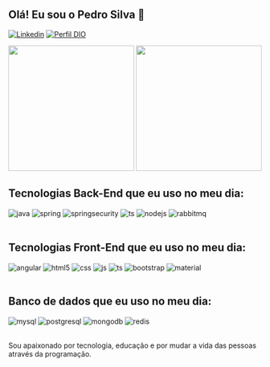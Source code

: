 ## Olá! Eu sou o Pedro Silva 🖖

[![Linkedin](https://img.shields.io/badge/LinkedIn-0077B5?style=for-the-badge&logo=linkedin&logoColor=white)](https://www.linkedin.com/in/pedro-dev-online/)
[![Perfil DIO](https://img.shields.io/badge/-Meu%20Perfil%20na%20DIO-30A3DC?style=for-the-badge)](https://www.dio.me/users/pedro_silva_dev_online)

<div style="display: inline_block">
  <img height=250m src="https://github-readme-stats.vercel.app/api?username=pedro-silva-dev&show_icons=true&theme=dracula&count_private=true">
  <img height=250m src="https://github-readme-stats.vercel.app/api/top-langs/?username=pedro-silva-dev&layout=donut&theme=dracula">
</div>

## Tecnologias Back-End que eu uso no meu dia:
<div style="display: inline_block">
  <img align="center" alt="java" src="https://img.shields.io/badge/Java-ED8B00?style=for-the-badge&logo=openjdk&logoColor=white" />
  <img align="center" alt="spring" src="https://img.shields.io/badge/Spring-6DB33F?style=for-the-badge&logo=spring&logoColor=white" />
  <img align="center" alt="springsecurity" src="https://img.shields.io/badge/Spring_Security-6DB33F?style=for-the-badge&logo=Spring-Security&logoColor=white" />
  <img align="center" alt="ts" src="https://img.shields.io/badge/TypeScript-007ACC?style=for-the-badge&logo=typescript&logoColor=white" />
  <img align="center" alt="nodejs" src="https://img.shields.io/badge/Node.js-43853D?style=for-the-badge&logo=node.js&logoColor=white" />
  <img align="center" alt="rabbitmq" src="https://img.shields.io/badge/rabbitmq-%23FF6600.svg?&style=for-the-badge&logo=rabbitmq&logoColor=white" />
</div><br/>


## Tecnologias Front-End que eu uso no meu dia:
<div style="display: inline_block">
  <img align="center" alt="angular" src="https://img.shields.io/badge/Angular-DD0031?style=for-the-badge&logo=angular&logoColor=white" />
  <img align="center" alt="html5" src="https://img.shields.io/badge/HTML5-E34F26?style=for-the-badge&logo=html5&logoColor=white" />
  <img align="center" alt="css" src="https://img.shields.io/badge/CSS3-1572B6?style=for-the-badge&logo=css3&logoColor=white" />
  <img align="center" alt="js" src="https://img.shields.io/badge/JavaScript-F7DF1E?style=for-the-badge&logo=javascript&logoColor=black" />
  <img align="center" alt="ts" src="https://img.shields.io/badge/TypeScript-007ACC?style=for-the-badge&logo=typescript&logoColor=white" />
  <img align="center" alt="bootstrap" src="https://img.shields.io/badge/Bootstrap-563D7C?style=for-the-badge&logo=bootstrap&logoColor=white" />
  <img align="center" alt="material" src="https://img.shields.io/badge/Material--UI-0081CB?style=for-the-badge&logo=material-ui&logoColor=white" />
</div><br/>

## Banco de dados que eu uso no meu dia:
<div style="display: inline_block">
  <img align="center" alt="mysql" src="https://img.shields.io/badge/MySQL-005C84?style=for-the-badge&logo=mysql&logoColor=white" />
  <img align="center" alt="postgresql" src="https://img.shields.io/badge/PostgreSQL-316192?style=for-the-badge&logo=postgresql&logoColor=white" />
  <img align="center" alt="mongodb" src="https://img.shields.io/badge/MongoDB-4EA94B?style=for-the-badge&logo=mongodb&logoColor=white" />
  <img align="center" alt="redis" src="https://img.shields.io/badge/redis-%23DD0031.svg?&style=for-the-badge&logo=redis&logoColor=white" />
</div><br/>

Sou apaixonado por tecnologia, educação e por mudar a vida das pessoas através da programação.


